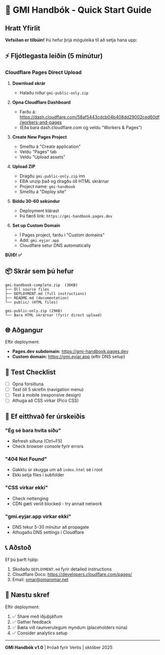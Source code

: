 # 🚀 GMI Handbók - Quick Start Guide

## Hratt Yfirlit

**Vefsíðan er tilbúin!** Þú hefur þrjá möguleika til að setja hana upp:

## ⚡ Fljótlegasta leiðin (5 mínútur)

### Cloudflare Pages Direct Upload

1. **Download skrár**
   - Halaðu niður `gmi-public-only.zip`

2. **Opna Cloudflare Dashboard**
   - Farðu á: https://dash.cloudflare.com/58af5443cdcb04b408dd29002ced60df/workers-and-pages
   - (Eða bara dash.cloudflare.com og veldu "Workers & Pages")

3. **Create New Pages Project**
   - Smelltu á "Create application"
   - Veldu "Pages" tab
   - Veldu "Upload assets"

4. **Upload ZIP**
   - Dragðu `gmi-public-only.zip` inn
   - EÐA unzip það og dragðu öll HTML skrárnar
   - Project name: `gmi-handbook`
   - Smelltu á "Deploy site"

5. **Bíddu 30-60 sekúndur**
   - Deployment klárast
   - Þú færð link: `https://gmi-handbook.pages.dev`

6. **Set up Custom Domain**
   - Í Pages project, farðu í "Custom domains"
   - Add: `gmi.eyjar.app`
   - Cloudflare setur DNS automatically

**BÚIÐ! ✅**

## 📦 Skrár sem þú hefur

```
gmi-handbook-complete.zip  (36KB)
├── Öll source files
├── DEPLOYMENT.md (full instructions)
├── README.md (documentation)
└── public/ (HTML files)

gmi-public-only.zip (29KB)
└── Bara HTML skrárnar (fyrir direct upload)
```

## 🌐 Aðgangur

Eftir deployment:

- **Pages.dev subdomain:** https://gmi-handbook.pages.dev
- **Custom domain:** https://gmi.eyjar.app (eftir DNS setup)

## 📱 Test Checklist

- [ ] Opna forsíðuna
- [ ] Test öll 5 skrefin (navigation menu)
- [ ] Test á mobile (responsive design)
- [ ] Athuga að CSS virkar (Pico CSS)

## 🔧 Ef eitthvað fer úrskeiðis

### "Ég sé bara hvíta síðu"
- Refresh síðuna (Ctrl+F5)
- Check browser console fyrir errors

### "404 Not Found"
- Gakktu úr skugga um að `index.html` sé í root
- Ekki setja files í subfolder

### "CSS virkar ekki"
- Check nettenging
- CDN gæti verið blocked - try annað network

### "gmi.eyjar.app virkar ekki"
- DNS tekur 5-30 mínútur að propagate
- Athugaðu DNS settings í Cloudflare

## 📞 Aðstoð

Ef þú þarft hjálp:

1. Skoðaðu `DEPLOYMENT.md` fyrir detailed instructions
2. Cloudflare Docs: https://developers.cloudflare.com/pages/
3. Email: omar@omaromar.net

## 🎉 Næstu skref

Eftir deployment:

1. ✅ Share með iðjuþjálfum
2. ✅ Gather feedback
3. ✅ Bæta við raunverulegum myndum (placeholders núna)
4. ✅ Consider analytics setup

---

**GMI Handbók v1.0** | Þróað fyrir Vertis | október 2025
